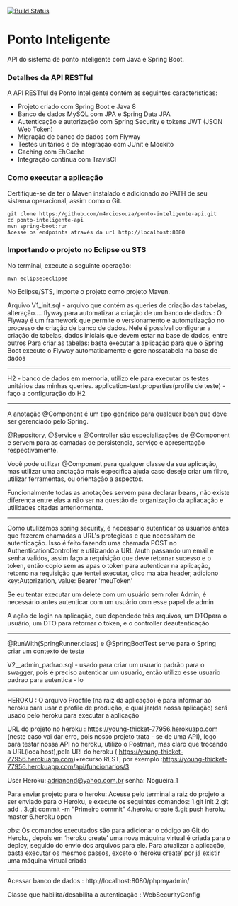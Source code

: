 [![Build Status](https://travis-ci.org/m4rciosouza/ponto-inteligente-api.svg?branch=master)](https://travis-ci.org/m4rciosouza/ponto-inteligente-api)
# Ponto Inteligente
API do sistema de ponto inteligente com Java e Spring Boot.
### Detalhes da API RESTful
A API RESTful de Ponto Inteligente contém as seguintes características:  
* Projeto criado com Spring Boot e Java 8
* Banco de dados MySQL com JPA e Spring Data JPA
* Autenticação e autorização com Spring Security e tokens JWT (JSON Web Token)
* Migração de banco de dados com Flyway
* Testes unitários e de integração com JUnit e Mockito
* Caching com EhCache
* Integração contínua com TravisCI
### Como executar a aplicação
Certifique-se de ter o Maven instalado e adicionado ao PATH de seu sistema operacional, assim como o Git.
```eyJhbGciOiJIUzUxMiJ9.eyJzdWIiOiJhZG1pbkBrYXphbGUuY29tIiwicm9sZSI6IlJPTEVfQURNSU4iLCJjcmVhdGVkIjoxNTQ3ODE3NDUzODA3LCJleHAiOjE1NDg0MjIyNTN9.kIwFGD7V6a0zhov0otWZrWzKsoC6oa0_p0gpENG-rArZUZ51Ns78lRy2zYShfsypnThiZRkxS6pC02fEVUMmmA
git clone https://github.com/m4rciosouza/ponto-inteligente-api.git
cd ponto-inteligente-api
mvn spring-boot:run
Acesse os endpoints através da url http://localhost:8080
```
### Importando o projeto no Eclipse ou STS
No terminal, execute a seguinte operação:
```
mvn eclipse:eclipse
```
No Eclipse/STS, importe o projeto como projeto Maven.


Arquivo V1_init.sql - arquivo que contém as queries de criação das tabelas, alteração....
flyway para automatizar a criação de um banco de dados : O Flyway é um framework que permite o versionamento e automatização no processo de
criação​ ​de​ ​banco​ ​de​ ​dados.
Nele é possível configurar a criação de tabelas, dados iniciais que devem estar na base de dados,​ ​entre​ ​outros
Para criar as tabelas: basta executar a aplicação para que o Spring Boot execute o Flyway automaticamente​ ​e​ ​gere​ ​nossa​ ​tabela​ ​na​ ​base​ ​de​ ​dados

------------------------------------------------------------------------------------------------------------------------------------------------------
H2 - banco de dados em memoria, utilizo ele para executar os testes unitários das minhas queries.
application-test.properties(profile de teste) - faço a configuração do H2

--------------------------------------------------------------------------------------------------------------------------------------------------------
A anotação @Component é um tipo genérico para qualquer bean que deve ser gerenciado pelo Spring.

@Repository, @Service e @Controller são especializações de @Component e servem para as camadas de persistencia, serviço e apresentação respectivamente.

Você pode utilizar @Component para qualquer classe da sua aplicação, mas utilizar uma anotação mais específica ajuda caso deseje criar um filtro, utilizar ferramentas, ou orientação a aspectos.

Funcionalmente todas as anotações servem para declarar beans, não existe diferença entre elas a não ser na questão de organização da apliacação e utilidades citadas anteriormente.

-------------------------------------------------------------------------------------------------------------------------------------------------------------------
Como utulizamos spring security, é necessario autenticar os usuarios antes que fazerem chamadas a URL's protegidas e que necessitam de autenticação.
Isso é feito fazendo uma chamada POST no AuthenticationController e utilizando a URL /auth passando um email e senha validos, assim faço a requisição 
que deve retornar sucesso e o token, então copio sem as apas o token para autenticar na aplicação, retorno na requisição que tentei executar, clico ma aba header,
adiciono key:Autorization, value: Bearer 'meuToken'

Se eu tentar executar um delete com um usuário sem roler Admin, é necessário antes autenticar com um usuário com esse papel de admin

A ação de login na aplicação, que dependede três arquivos, um​ ​DTO​ ​para​ ​o​ ​usuário,​ ​um​ ​DTO​ ​para​ ​retornar​ ​o​ ​token,​ ​e​ ​o​ ​controller​ ​de​ ​autenticação

---------------------------------------------------------------------------------------------------------------------------------------------------------------------
@RunWith(SpringRunner.class) e @SpringBootTest serve para o Spring criar um contexto de teste

V2__admin_padrao.sql - usado para criar um usuario padrão para o swagger, pois é preciso autenticar um usuario, então utilizo esse usuario padrao para autentica - lo

-------------------------------------------------------------------------------------------------------------------------------------------------------------------------
HEROKU :
O arquivo Procfile (na raiz da aplicação) é para informar ao heroku para usar o profile de produção, e qual jar(da nossa aplicação) será usado pelo heroku para executar a aplicação

URL do projeto no heroku :  https://young-thicket-77956.herokuapp.com (neste caso vai dar erro, pois nosso projeto trata - se de uma API),
logo para testar nossa API no heroku, utilizo o Postman, mas claro que trocando a URL(localhost),pela URl do heroku ( https://young-thicket-77956.herokuapp.com)+recurso REST, por exemplo :https://young-thicket-77956.herokuapp.com/api/funcionarios/3

User Heroku: adrianond@yahoo.com.br
senha: Nogueira_1

Para enviar projeto para o heroku:
Acesse pelo terminal a raiz do projeto a ser enviado para o Heroku, e execute os seguintes comandos: 
1.git​ ​init 
2.git​ ​add​ ​. 
3.git​ ​commit​ ​-m​ ​​"Primeiro​ ​commit" 
4.heroku​ ​create 
5.git​ ​push​ ​heroku​ ​master 
6.heroku​ ​open 
 
obs: Os comandos executados são para adicionar o código ao Git do Heroku, depois em ‘heroku create’ uma nova máquina virtual é criada para o deploy, 
seguido do envio dos arquivos para​ ​ele. 
Para atualizar a aplicação, basta executar os mesmos passos, exceto o ‘heroku create’ por já​ ​existir​ ​uma​ ​máquina​ ​virtual​ ​criada 

-------------------------------------------------------------------------------------------------------------------------------------------------------
Acessar banco de dados : http://localhost:8080/phpmyadmin/

Classe que habilita/desabilita a autenticação : WebSecurityConfig


